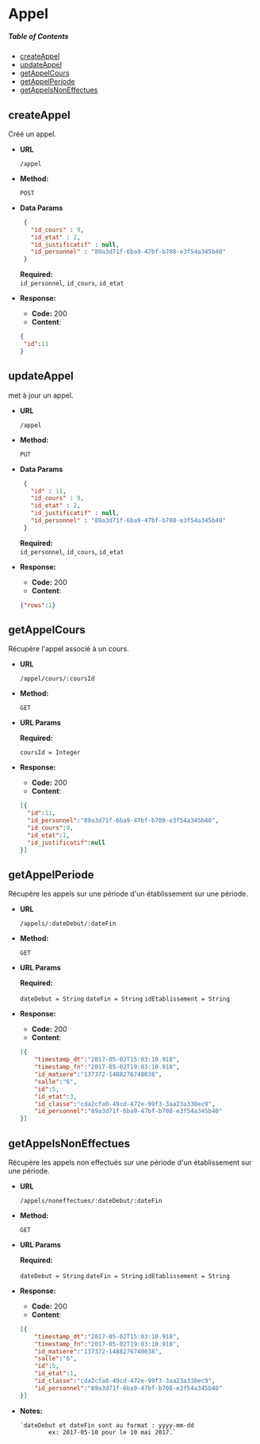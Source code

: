 # Appel

##### Table of Contents
  * [createAppel](#createAppel)
  * [updateAppel](#updateAppel)
  * [getAppelCours](#getAppelCours)
  * [getAppelPeriode](#getAppelPeriode)
  * [getAppelsNonEffectues](#getAppelsNonEffectues)
  
<a name="createAppel" />


## createAppel

   Créé un appel.
  
 * **URL**
  
   `/appel`
  
 * **Method:**
    
   `POST` 

 * **Data Params**
    ```json
     {
       "id_cours" : 9,
       "id_etat" : 2,
       "id_justificatif" : null,
       "id_personnel" : "89a3d71f-6ba9-47bf-b708-e3f54a345b40"
     }
     ```
     **Required:**           
            `id_personnel`,
                `id_cours`, 
                `id_etat`
            
 * **Response:**
    
     * **Code:** 200 <br />
     * **Content**:  
     ```json
     {
      "id":11 
     }
     ```
<a name="updateAppel" />

## updateAppel
   met à jour un appel.
  
 * **URL**
  
   `/appel`
  
 * **Method:**
    
   `PUT` 

 * **Data Params**
    ```json
     {
       "id" : 11, 
       "id_cours" : 9,
       "id_etat" : 2,
       "id_justificatif" : null,
       "id_personnel" : "89a3d71f-6ba9-47bf-b708-e3f54a345b40"
     }
     ```    
     **Required:**           
            `id_personnel`,
                `id_cours`, 
                `id_etat`
        
 * **Response:**
    
     * **Code:** 200 <br />
     * **Content**:  
     ```json
    {"rows":1}
     ```

<a name="getAppelCours" />

## getAppelCours
  Récupère l'appel associé à un cours.
 
* **URL**
 
  `/appel/cours/:coursId`
 
* **Method:**
   
  `GET` 
   
*  **URL Params**
 
    **Required:**
  
   `coursId = Integer`
   
* **Response:**
   
    * **Code:** 200 <br />
    * **Content**:  
    ```json
    [{
      "id":11,
      "id_personnel":"89a3d71f-6ba9-47bf-b708-e3f54a345b40",
      "id_cours":9,
      "id_etat":1,
      "id_justificatif":null
    }]
    ```
    
<a name="getAppelPeriode" />
    
## getAppelPeriode
  Récupère les appels sur une période d'un établissement sur une période.
 
* **URL**
 
  `/appels/:dateDebut/:dateFin`
 
* **Method:**
   
  `GET` 
   
*  **URL Params**
 
    **Required:**
  
    `dateDebut = String`
    `dateFin = String`
    `idEtablissement = String`
   
* **Response:**
   
    * **Code:** 200 <br />
    * **Content**:  
    ```json
    [{
        "timestamp_dt":"2017-05-02T15:03:10.918",
        "timestamp_fn":"2017-05-02T19:03:10.918",
        "id_matiere":"137372-1488276748038",
        "salle":"6",
        "id":5,
        "id_etat":3,
        "id_classe":"cda2cfa0-49cd-472e-99f3-3aa23a338ec9",
        "id_personnel":"89a3d71f-6ba9-47bf-b708-e3f54a345b40"
    }]
    ```

<a name="getAppelsNonEffectues" />

## getAppelsNonEffectues

Récupère les appels non effectués sur une période d'un établissement sur une période.
 
* **URL**
 
  `/appels/noneffectues/:dateDebut/:dateFin`
 
* **Method:**
   
  `GET` 
   
*  **URL Params**
 
    **Required:**
  
    `dateDebut = String`
    `dateFin = String`
    `idEtablissement = String`
   
* **Response:**
   
    * **Code:** 200 <br />
    * **Content**:  
    ```json
    [{
        "timestamp_dt":"2017-05-02T15:03:10.918",
        "timestamp_fn":"2017-05-02T19:03:10.918",
        "id_matiere":"137372-1488276748038",
        "salle":"6",
        "id":5,
        "id_etat":1,
        "id_classe":"cda2cfa0-49cd-472e-99f3-3aa23a338ec9",
        "id_personnel":"89a3d71f-6ba9-47bf-b708-e3f54a345b40"
    }]
    ```
    
 * **Notes:**
       
       `dateDebut et dateFin sont au format : yyyy-mm-dd 
               ex: 2017-05-10 pour le 10 mai 2017.`